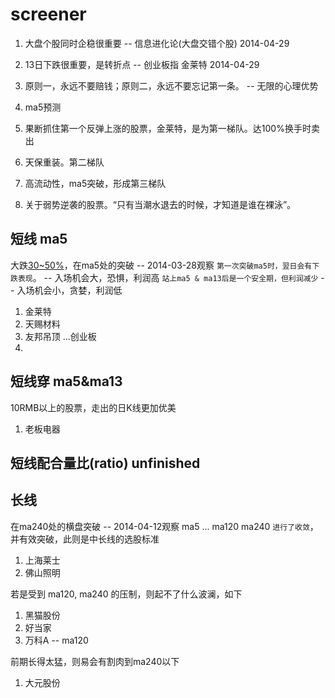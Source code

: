 # screener

  1. 大盘个股同时企稳很重要     -- 信息进化论(大盘交错个股) 2014-04-29

  2. 13日下跌很重要，是转折点   -- 创业板指 金莱特 2014-04-29

  3. 原则一，永远不要赔钱；原则二，永远不要忘记第一条。 -- 无限的心理优势

  4. ma5预测

  5. 果断抓住第一个反弹上涨的股票，金莱特，是为第一梯队。达100%换手时卖出

  6. 天保重装。第二梯队

  7. 高流动性，ma5突破，形成第三梯队

  8. 关于弱势逆袭的股票。“只有当潮水退去的时候，才知道是谁在裸泳”。

## 短线 ma5

  大跌[30~50%](13内)，在ma5处的突破 -- 2014-03-28观察
  `第一次突破ma5时，翌日会有下跌表现`。       -- 入场机会大，恐惧，利润高
  `站上ma5 & ma13后是一个安全期，但利润减少`  -- 入场机会小，贪婪，利润低

  1. 金莱特
  2. 天赐材料 
  3. 友邦吊顶 ...创业板
  4. 

## 短线穿 ma5&ma13

  10RMB以上的股票，走出的日K线更加优美
  1. 老板电器


## 短线配合量比(ratio) unfinished


## 长线

  在ma240处的横盘突破 -- 2014-04-12观察
  ma5 ... ma120 ma240 `进行了收敛`，并有效突破，此则是中长线的选股标准

  1. 上海莱士
  2. 佛山照明

  若是受到 ma120, ma240 的压制，则起不了什么波澜，如下

  1. 黑猫股份
  2. 好当家
  3. 万科A        -- ma120

  前期长得太猛，则易会有割肉到ma240以下

  1. 大元股份

